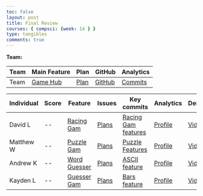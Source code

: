 ```yaml
---
toc: false
layout: post
title: Final Review
courses: { compsci: {week: 14 } } 
type: tangibles
comments: true
---
```


**Team:**
<br>

| Team | Main Feature | Plan | GitHub | Analytics |
| ---- | ------------ | ---- | ------ | --------- |
| Team | [Game Hub](https://davidl0914.github.io/TheIdealGam/2023/12/01/Game-hub.html) | [Plan](https://davidl0914.github.io/TheIdealGam/2023/11/15/binary_overview_IPYNB_2_.html) | [GitHub](https://github.com/DavidL0914/TheIdealGam) | [Commits](https://github.com/DavidL0914/TheIdealGam/commits/main) |



| Individual  | Score | Feature | Issues |  Key commits | Analytics | Demo |
| ----------- | -------------------------- | ----------- | --------| ---------------- | ---------- | -----------|
| David L | -- | [Racing Gam](https://davidl0914.github.io/TheIdealGam//2023/11/15/binary-test-race.html) | [Plans](https://davidl0914.github.io/TheIdealGam/2023/11/15/binary_car-race_IPYNB_2_.html) | [Racing Gam features](https://github.com/DavidL0914/TheIdealGam/commit/642e33921a9fc9d35a02ee2df7619af0ee434a4e) | [Profile](https://github.com/DavidL0914) | [Video](https://clipchamp.com/watch/CTpjLCWcSMV) |
| Matthew W | -- | [Puzzle Gam](https://davidl0914.github.io/TheIdealGam//2023-11-31-binary_puzzle.html) | [Plans](https://davidl0914.github.io/TheIdealGam/2023/11/15/binary_puzzle_IPYNB_2_.html) | [Puzzle Features](https://github.com/DavidL0914/TheIdealGam/commit/9fa809cc2c56329d1ed9988cdeefe3581e0ca1d2) | [Profile](https://github.com/7mwang) | [Video](https://www.youtube.com/watch?v=bALbCfR1-0A) |
| Andrew K | -- | [Word Guesser](https://davidl0914.github.io/TheIdealGam//2023/11/30/binary_quiz.html) | [Plans](https://davidl0914.github.io/TheIdealGam/2023/11/15/binary-mini-game_IPYNB_2_.html) | [ASCII feature](https://github.com/DavidL0914/TheIdealGam/commit/e6974572ab96635565635132ba1396a708e4a5d8) | [Profile](https://github.com/ak146) | [Video](https://drive.google.com/file/d/1Ke5cvfbtxydOwltnyZQz2SO7CYTbn3d9/view?usp=sharing)|
| Kayden L | -- | [Guesser Gam](https://davidl0914.github.io/TheIdealGam//2023/11/30/binary_quiz.html) | [Plans](https://davidl0914.github.io/TheIdealGam/2023/11/15/binary_guesser_IPYNB_2_.html) | [Bars feature](https://github.com/DavidL0914/TheIdealGam/commit/85d3173a417101d527ba6354cd47161826c84979) | [Profile](https://github.com/KaydenLe) | [Video](https://drive.google.com/file/d/1sgYuWA5UNI8HnFTx7KwP0CYDWx3mArm4/view?usp=drive_link) |